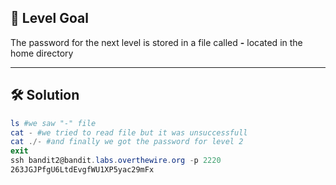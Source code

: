 ## 🔐 Level Goal

The password for the next level is stored in a file called **-** located in the home directory

---

## 🛠️ Solution

```powershell
ls #we saw "-" file
cat - #we tried to read file but it was unsuccessfull
cat ./- #and finally we got the password for level 2
exit
ssh bandit2@bandit.labs.overthewire.org -p 2220
263JGJPfgU6LtdEvgfWU1XP5yac29mFx
```